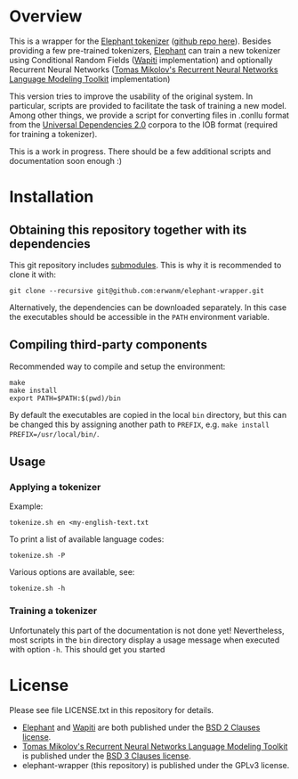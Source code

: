 
# Overview

This is a wrapper for the [Elephant tokenizer](http://gmb.let.rug.nl/elephant) ([github repo here](https://github.com/ParallelMeaningBank/elephant)). Besides providing a few pre-trained tokenizers, [Elephant](http://gmb.let.rug.nl/elephant) can train a new tokenizer using Conditional Random Fields ([Wapiti](https://wapiti.limsi.fr/) implementation) and optionally Recurrent Neural Networks ([Tomas Mikolov's Recurrent Neural Networks Language Modeling Toolkit](https://github.com/mspandit/rnnlm) implementation)

This version tries to improve the usability of the original system. In particular, scripts are provided to facilitate the task of training a new model. Among other things, we provide a script for converting files in .conllu format from the [Universal Dependencies 2.0](http://universaldependencies.org/) corpora to the IOB format (required for training a tokenizer).

This is a work in progress. There should be a few additional scripts and documentation soon enough :)

# Installation

## Obtaining this repository together with its dependencies

This git repository includes [submodules](https://git-scm.com/book/en/v2/Git-Tools-Submodules). This is why it is recommended to clone it with:

~~~~
git clone --recursive git@github.com:erwanm/elephant-wrapper.git
~~~~

Alternatively, the dependencies can be downloaded separately. In this case the executables should be accessible in the `PATH` environment variable.

## Compiling third-party components

Recommended way to compile and setup the environment:

~~~~
make
make install
export PATH=$PATH:$(pwd)/bin
~~~~

By default the executables are copied in the local `bin` directory,
but this can be changed this by assigning another path to `PREFIX`,
e.g. `make install PREFIX=/usr/local/bin/`.



## Usage

### Applying a tokenizer

Example:

~~~~
tokenize.sh en <my-english-text.txt
~~~~

To print a list of available language codes:

~~~~
tokenize.sh -P
~~~~

Various options are available, see:

~~~~
tokenize.sh -h
~~~~




### Training a tokenizer

Unfortunately this part of the documentation is not done yet!
Nevertheless, most scripts in the `bin` directory display a usage
message when executed with option `-h`. This should get you started

# License

Please see file LICENSE.txt in this repository for details.

- [Elephant](http://gmb.let.rug.nl/elephant) and [Wapiti](https://wapiti.limsi.fr/) are both published under the [BSD 2 Clauses license](https://opensource.org/licenses/BSD-2-Clause).
- [Tomas Mikolov's Recurrent Neural Networks Language Modeling Toolkit](https://github.com/mspandit/rnnlm) is published under the [BSD 3 Clauses license](https://opensource.org/licenses/BSD-3-Clause).
- elephant-wrapper (this repository) is published under the GPLv3 license.




